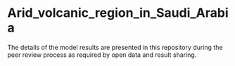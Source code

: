 # Arid_volcanic_region_in_Saudi_Arabia
The details of the model results are presented in this repository during the peer review process as required by open data and result sharing.

